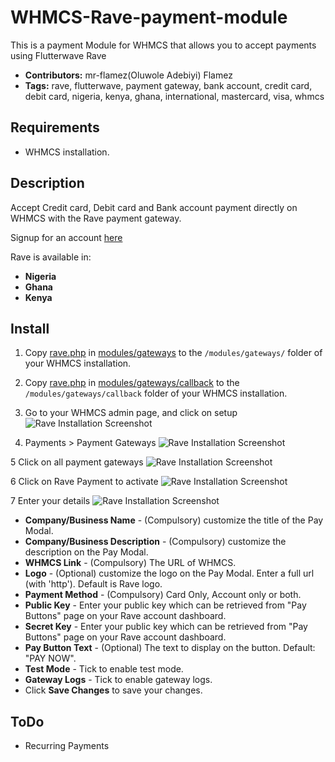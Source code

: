 # WHMCS-Rave-payment-module
This is a payment Module for WHMCS that allows you to accept payments using Flutterwave Rave
 - **Contributors:** mr-flamez(Oluwole Adebiyi) Flamez
 - **Tags:** rave, flutterwave, payment gateway, bank account, credit card, debit card, nigeria, kenya, ghana, international, mastercard, visa, whmcs

## Requirements

- WHMCS installation.

## Description

Accept Credit card, Debit card and Bank account payment directly on WHMCS with the Rave payment gateway.

Signup for an account [here](https://rave.flutterwave.com)

Rave is available in:

* __Nigeria__
* __Ghana__
* __Kenya__


## Install
1. Copy [rave.php](modules/gateways/rave.php?raw=true) in [modules/gateways](modules/gateways) to the `/modules/gateways/` folder of your WHMCS installation.

2. Copy [rave.php](modules/gateways/callback/rave.php?raw=true) in [modules/gateways/callback](modules/gateways/callback) to the `/modules/gateways/callback` folder of your WHMCS installation.

3. Go to your WHMCS admin page, and click on setup
![Rave Installation Screenshot](https://image.prntscr.com/image/zcDRed9lQxOGMkC6nuBu5Q.png)

4. Payments > Payment Gateways
![Rave Installation Screenshot](https://image.prntscr.com/image/bc9RaoBeT1eteh3TWkAuIQ.png)

5 Click on all payment gateways
![Rave Installation Screenshot](https://image.prntscr.com/image/G4tzCx10QCGmCMMt1_38GQ.png)

6 Click on Rave Payment to activate
![Rave Installation Screenshot](https://image.prntscr.com/image/5_G1AE_XRgyAzyZQp1eUEw.png)

7 Enter your details
![Rave Installation Screenshot](https://image.prntscr.com/image/ZEn2QcSLRByuFinzF94pxg.png)

* __Company/Business Name__ - (Compulsory) customize the title of the Pay Modal.
* __Company/Business Description__ - (Compulsory) customize the description on the Pay Modal.
* __WHMCS Link__ - (Compulsory) The URL of WHMCS.
* __Logo__ - (Optional) customize the logo on the Pay Modal. Enter a full url (with 'http'). Default is Rave logo.
* __Payment Method__ - (Compulsory) Card Only, Account only or both. 
* __Public Key__ - Enter your public key which can be retrieved from "Pay Buttons" page on your Rave account dashboard.
* __Secret Key__ - Enter your public key which can be retrieved from "Pay Buttons" page on your Rave account dashboard.
* __Pay Button Text__ - (Optional) The text to display on the button. Default: "PAY NOW".
* __Test Mode__ - Tick to enable test mode.
* __Gateway Logs__ - Tick to enable gateway logs.
* Click __Save Changes__ to save your changes.

## ToDo
- Recurring Payments

